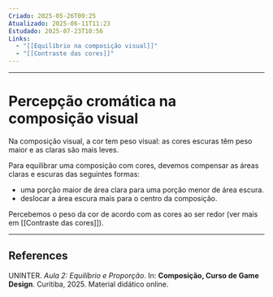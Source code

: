 ```yaml
---
Criado: 2025-05-26T09:25
Atualizado: 2025-06-11T11:23
Estudado: 2025-07-23T10:56
Links:
  - "[[Equilíbrio na composição visual]]"
  - "[[Contraste das cores]]"
---
```

---
# Percepção cromática na composição visual

Na composição visual, a cor tem peso visual: as cores escuras têm peso maior e as claras são mais leves.

Para equilibrar uma composição com cores, devemos compensar as áreas claras e escuras das seguintes formas: 

- uma porção maior de área clara para uma porção menor de área escura.
- deslocar a área escura mais para o centro da composição.

Percebemos o peso da cor de acordo com as cores ao ser redor (ver mais em  [[Contraste das cores]]).

---
## References

UNINTER.  _Aula 2: Equilíbrio e Proporção_. In: **Composição, Curso de Game Design**. Curitiba, 2025. Material didático online.